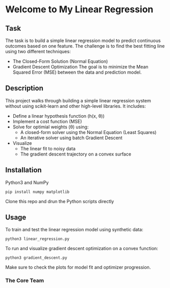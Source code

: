 # Welcome to My Linear Regression

## Task
The task is to build a simple linear regression model to predict continuous outcomes based on one feature. The challenge is to find the best fitting line using two different techniques:
- The Closed-Form Solution (Normal Equation)
- Gradient Descent Optimization
The goal is to minimize the Mean Squared Error (MSE) between the data and prediction model.


## Description
This project walks through building a simple linear regression system without using scikit-learn and other high-level libraries. It includes:

- Define a linear hypothesis function (h(x, θ))
- Implement a cost function (MSE)
- Solve for optimial weights (θ) using:
  - A closed-form solver using the Normal Equation (Least Squares)
  - An iterative solver using batch Gradient Descent
- Visualize 
  - The linear fit to noisy data
  - The gradient descent trajectory on a convex surface



## Installation
Python3 and NumPy
```
pip install numpy matplotlib
```
Clone this repo and drun the Python scripts directly


## Usage
To train and test the linear regression model using synthetic data:
```
python3 linear_regression.py
```
To run and visualize gradient descent optimization on a convex function:
```
python3 gradient_descent.py
```
Make sure to check the plots for model fit and optimizer progression.

### The Core Team